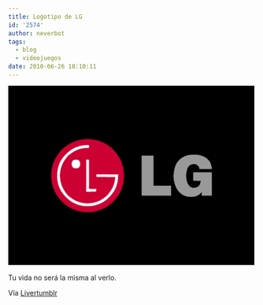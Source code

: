 ```yaml
---
title: Logotipo de LG
id: '2574'
author: neverbot
tags:
  - blog
  - videojuegos
date: 2010-06-26 18:10:11
---
```


[![](./logotipo-de-lg/LG.gif "LG")](./logotipo-de-lg/LG.gif)

Tu vida no será la misma al verlo.

Vía [Livertumblr](http://livercake.tumblr.com/post/731585526/tu-vida-no-sera-la-misma-al-verlo-y-a-giulianop)